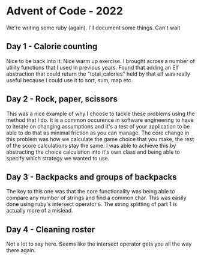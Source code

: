 # Advent of Code - 2022

We're writing some ruby (again). I'll document some things. Can't wait

## Day 1 - Calorie counting
Nice to be back into it. Nice warm up exercise. I brought across a number of utility functions that I used in previous years. Found that adding an Elf abstraction that could return the "total_calories" held by that elf was really useful because I could use it to sort, sum, map etc.

## Day 2 - Rock, paper, scissors
This was a nice example of why I choose to tackle these problems using the method that I do. It is a common occurence in software engineering to have to iterate on changing assumptions and it's a test of your application to be able to do that as minimal friction as you can manage.
The core change in this problem was how we calculate the game choice that you make, the rest of the score calculations stay the same. I was able to achieve this by abstracting the choice calculation into it's own class and being able to specify which strategy we wanted to use.

## Day 3 - Backpacks and groups of backpacks
The key to this one was that the core functionality was being able to compare any number of strings and find a common char. This was easily done using ruby's intersect operator `&`. The string splitting of part 1 is actually more of a mislead.

## Day 4 - Cleaning roster
Not a lot to say here. Seems like the intersect operator gets you all the way there again.